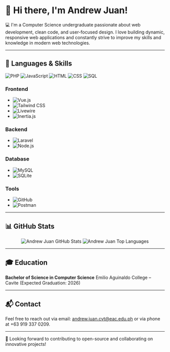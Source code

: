 # 👋 Hi there, I'm Andrew Juan!

💻 I'm a Computer Science undergraduate passionate about web development, clean code, and user-focused design. I love building dynamic, responsive web applications and constantly strive to improve my skills and knowledge in modern web technologies.

---

## 🌱 **Languages & Skills**

![PHP](https://img.shields.io/badge/-PHP-4F5B93?style=flat&logo=php&logoColor=white)
![JavaScript](https://img.shields.io/badge/-JavaScript-FFB82A?style=flat&logo=javascript&logoColor=white)
![HTML](https://img.shields.io/badge/-HTML-FF5722?style=flat&logo=html5&logoColor=white)
![CSS](https://img.shields.io/badge/-CSS-2965F1?style=flat&logo=css3&logoColor=white)
![SQL](https://img.shields.io/badge/-SQL-4F7BFF?style=flat&logo=mysql&logoColor=white)

### **Frontend**
- ![Vue.js](https://img.shields.io/badge/-Vue.js-42B883?style=flat&logo=vue.js&logoColor=white)
- ![Tailwind CSS](https://img.shields.io/badge/-Tailwind_CSS-06B6D4?style=flat&logo=tailwind-css&logoColor=white)
- ![Livewire](https://img.shields.io/badge/-Livewire-3A82B5?style=flat&logo=livewire&logoColor=white)
- ![Inertia.js](https://img.shields.io/badge/-Inertia.js-30B0B2?style=flat&logo=inertia&logoColor=white)

### **Backend**
- ![Laravel](https://img.shields.io/badge/-Laravel-FF2D20?style=flat&logo=laravel&logoColor=white)
- ![Node.js](https://img.shields.io/badge/-Node.js-339933?style=flat&logo=node.js&logoColor=white)


### **Database**
- ![MySQL](https://img.shields.io/badge/-MySQL-4479A1?style=flat&logo=mysql&logoColor=white)
- ![SQLite](https://img.shields.io/badge/-SQLite-003B57?style=flat&logo=sqlite&logoColor=white)

### **Tools**
- ![GitHub](https://img.shields.io/badge/-GitHub-181717?style=flat&logo=github&logoColor=white)
- ![Postman](https://img.shields.io/badge/-Postman-FF6C37?style=flat&logo=postman&logoColor=white)

---

## 📊 **GitHub Stats**

<p align="center">
  <img src="https://github-readme-stats.vercel.app/api?username=aandrewjuan1&show_icons=true&count_private=true&hide_title=true&hide=prs&theme=radical&layout=compact" alt="Andrew Juan GitHub Stats"/>
  <img src="https://github-readme-stats.vercel.app/api/top-langs/?username=aandrewjuan1&layout=compact&theme=radical&hide_title=true&langs_count=8" alt="Andrew Juan Top Languages"/>
</p>

---

## 🎓 **Education**

**Bachelor of Science in Computer Science**
Emilio Aguinaldo College – Cavite (Expected Graduation: 2026)

---

## 📬 **Contact**

Feel free to reach out via email: andrew.juan.cvt@eac.edu.ph or via phone at +63 919 337 0209.

---

🌟 Looking forward to contributing to open-source and collaborating on innovative projects!
